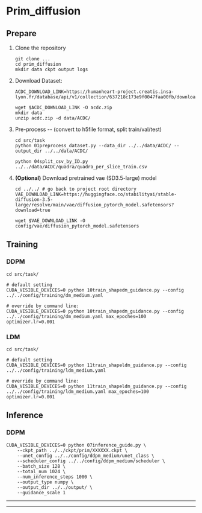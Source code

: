 # Prim_diffusion
## Prepare

1. Clone the repository

   ```shell
   git clone ...
   cd prim_diffusion
   mkdir data ckpt output logs
   ```

2. Download Dataset:

   ```shell
   ACDC_DOWNLOAD_LINK=https://humanheart-project.creatis.insa-lyon.fr/database/api/v1/collection/637218c173e9f0047faa00fb/download
   
   wget $ACDC_DOWNLOAD_LINK -O acdc.zip
   mkdir data
   unzip acdc.zip -d data/ACDC/
   ```

3. Pre-process -- (convert to h5file format, split train/val/test)

   ```shell
   cd src/task
   python 01preprocess_dataset.py --data_dir ../../data/ACDC/ --output_dir ../../data/ACDC/
   
   python 04split_csv_by_ID.py ../../data/ACDC/quadra/quadra_per_slice_train.csv 
   ```

4. **(Optional)** Download pretrained vae (SD3.5-large) model

   ```shell
   cd ../../ # go back to project root directory
   VAE_DOWNLOAD_LINK=https://huggingface.co/stabilityai/stable-diffusion-3.5-large/resolve/main/vae/diffusion_pytorch_model.safetensors?download=true
   
   wget $VAE_DOWNLOAD_LINK -O config/vae/diffusion_pytorch_model.safetensors
   ```

## Training

### DDPM

```shell
cd src/task/

# default setting
CUDA_VISIBLE_DEVICES=0 python 10train_shapedm_guidance.py --config ../../config/training/dm_medium.yaml 

# override by command line:
CUDA_VISIBLE_DEVICES=0 python 10train_shapedm_guidance.py --config ../../config/training/dm_medium.yaml max_epoches=100 optimizer.lr=0.001
```



### LDM

```shell
cd src/task/

# default setting
CUDA_VISIBLE_DEVICES=0 python 11train_shapeldm_guidance.py --config ../../config/training/ldm_medium.yaml 

# override by command line:
CUDA_VISIBLE_DEVICES=0 python 11train_shapeldm_guidance.py --config ../../config/training/ldm_medium.yaml max_epoches=100 optimizer.lr=0.001
```



## Inference

### DDPM

```shell
CUDA_VISIBLE_DEVICES=0 python 07inference_guide.py \
    --ckpt_path ../../ckpt/prim/XXXXXX.ckpt \
    --unet_config ../../config/ddpm_medium/unet_class \
    --scheduler_config ../../config/ddpm_medium/scheduler \
    --batch_size 128 \
    --total_num 1024 \
    --num_inference_steps 1000 \
    --output_type numpy \
    --output_dir ../../output/ \
    --guidance_scale 1
```



---

---









